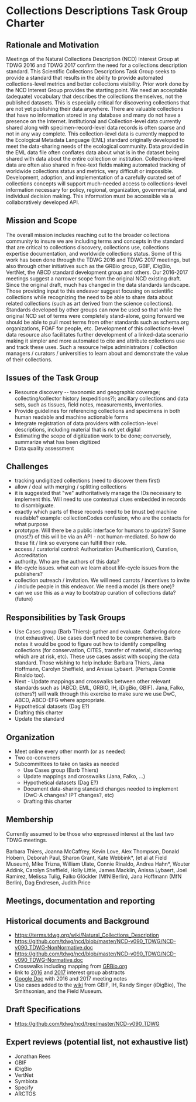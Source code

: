 # Collections Descriptions Task Group Charter
## Rationale and Motivation
Meetings of the Natural Collections Description (NCD) Interest Group at TDWG 2016 and TDWG 2017 confirm the need for a collections description standard. This Scientific Collections Descriptions Task Group seeks to provide a standard that results in the ability to provide automated collections-level metrics and better collections visibility. Prior work done by the NCD Interest Group provides the starting point. We need an acceptable (adequate) vocabulary that describes the collections themselves, not the published datasets. This is especially critical for discovering collections that are not yet publishing their data anywhere.
There are valuable collections that have no information stored in any database and many do not have a presence on the Internet. Institutional and Collection-level data currently shared along with specimen-record-level data records is often sparse and not in any way complete. This collection-level data is currently mapped to the Ecological Metadata Language (EML) standard originally developed to meet the data-sharing needs of the ecological community. Data provided in the EML data file often conflates data about what is in the dataset being shared with data about the entire collection or institution. 
Collections-level data are often also shared in free-text fields making automated tracking of worldwide collections status and metrics, very difficult or impossible. Development, adoption, and implementation of a carefully curated set of collections concepts will support much-needed access to collections-level information necessary for policy, regional, organization, governmental, and individual decision making. This information must be accessible via a collaboratively developed API.

## Mission and Scope
The overall mission includes reaching out to the broader collections community to insure we are including terms and concepts in the standard that are critical to collections discovery, collections use, collections expertise documentation, and worldwide collections status. Some of this work has been done through the TDWG 2016 and TDWG 2017 meetings, but also through other initiatives such as the GRBio group, GBIF, iDigBio, VertNet, the ABCD standard development group and others. Our 2016-2017 meetings suggest a narrower scope from the original NCD existing draft. Since the original draft, much has changed in the data standards landscape. Those providing input to this endeavor suggest focusing on scientific collections while recognizing the need to be able to share data about related collections (such as art derived from the science collections).
Standards developed by other groups can now be used so that while the original NCD set of terms were completely stand-alone, going forward we should be able to pull most terms from other standards such as schema.org organizations, FOAF for people, etc.
Development of this collections-level data resource also facilitates further development of a linked-data scenario making it simpler and more automated to cite and attribute collections use and track these uses. Such a resource helps administrators / collection managers / curators / universities to learn about and demonstrate the value of their collections.

## Issues of the Task Group 
* Resource discovery -- taxonomic and geographic coverage; collecting/collector history (expeditions?); ancillary collections and data sets, such as tissues, field notes, measurements, inventories.
* Provide guidelines for referencing collections and specimens in both human readable and machine actionable forms
* Integrate registration of data providers with collection-level descriptions, including material that is not yet digital
* Estimating the scope of digitization work to be done; conversely, summarize what has been digitized
* Data quality assessment

## Challenges
* tracking undigitized collections (need to discover them first)
* allow / deal with merging / splitting collections
* it is suggested that "we" authoritatively manage the IDs necessary to implement this. Will need to use contextual clues embedded in records to disambiguate.
* exactly which parts of these records need to be (must be) machine readable?
example: collectionCodes confusion, who are the contacts for what purpose
* prototype. Will there be a public interface for humans to update? Some (most?) of this will be via an API - not human-mediated. So how do these fit / link so everyone can fulfill their role.
* access / curatorial control: Authorization (Authentication), Curation, Accreditation
* authority. Who are the authors of this data?
* life-cycle issues. what can we learn about life-cycle issues from the publishers?
* collection outreach / invitation. We will need carrots / incentives to invite / include people in this endeavor. We need a model (is there one)?
* can we use this as a way to bootstrap curation of collections data? (future)

## Responsibilities by Task Groups
* Use Cases group (Barb Thiers): gather and evaluate. Gathering done (not exhaustive). Use cases don’t need to be comprehensive. Barb notes it would be good to figure out how to identify compelling collections (for conservation, CITES, transfer of material, discovering which are at risk, etc). These use cases assist with scoping the data standard. Those wishing to help include: Barbara Thiers, Jana Hoffmann, Carolyn Sheffield, and Anissa Lybaert. (Perhaps Connie Rinaldo too).
* Next - Update mappings and crosswalks between other relevant standards such as (ABCD, EML, GRBIO, IH, iDigBio, GBIF). Jana, Falko, (others?) will walk through this exercise to make sure we use DwC, ABCD, ABCD-EFG where appropriate.
* Hypothetical datasets (Dag E?)
* Drafting this charter
* Update the standard

## Organization
* Meet online every other month (or as needed)
* Two co-conveners
* Subcommittees to take on tasks as needed
  * Use Cases group (Barb Thiers)
  * Update mappings and crosswalks (Jana, Falko, ...)
  * Hypothetical datasets (Dag E?)
  * Document data-sharing standard changes needed to implement (DwC-A changes? IPT changes?, etc)
  * Drafting this charter

## Membership
Currently assumed to be those who expressed interest at the last two TDWG meetings.

Barbara Thiers, Joanna McCaffrey, Kevin Love, Alex Thompson, Donald Hobern, Deborah Paul, Sharon Grant, Kate Webbink*, (et al at Field Museum), Mike Trizna, William Ulate, Connie Rinaldo, Andrea Hahn*, Wouter Addink, Carolyn Sheffield, Holly Little, James Macklin, Anissa Lybaert, Joel Ramirez, Melissa Tulig, Falko Glöckler (MfN Berlin), Jana Hoffmann (MfN Berlin), Dag Endresen, Judith Price

## Meetings, documentation and reporting

## Historical documents and Background
* https://terms.tdwg.org/wiki/Natural_Collections_Description
* https://github.com/tdwg/ncd/blob/master/NCD-v090_TDWG/NCD-v090_TDWG-NonNormative.doc
* https://github.com/tdwg/ncd/blob/master/NCD-v090_TDWG/NCD-v090_TDWG-Normative.doc
* Crosswalks including mapping from [GRBio.org](https://github.com/tdwg/ncd/wiki/Crosswalks)
* link to [2016](https://tdwg2016.sched.com/event/8jva/ig09-natural-collections-descriptions-ncd) and [2017](https://biss.pensoft.net/article/20322/) interest group abstracts
* [Google Doc](https://docs.google.com/document/d/1ZoIlKX666QPjKN3UGceAK_T0J2i0laft-io9Fr-Adrw/edit?usp=sharing) with 2016 and 2017 meeting notes
* Use cases added to the [wiki](https://github.com/tdwg/ncd/wiki/Use-Cases) from GBIF, IH, Randy Singer (iDigBio), The Smithsonian, and the Field Museum.

## Draft Specifications
* https://github.com/tdwg/ncd/tree/master/NCD-v090_TDWG

## Expert reviews (potential list, not exhaustive list)
* Jonathan Rees
* GBIF
* iDigBio
* VertNet
* Symbiota
* Specify
* ARCTOS

